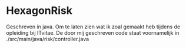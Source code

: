 # HexagonRisk
Geschreven in java. 
Om te laten zien wat ik zoal gemaakt heb tijdens de opleiding bij ITvitae.
De door mij geschreven code staat voornamelijk in ./src/main/java/risk/controller.java
